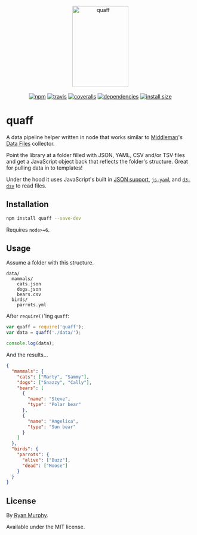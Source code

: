 <p align="center">
  <img src="https://i.imgur.com/yC80ftQ.png" width="150" height="217" alt="quaff">
  <br><br>
  <a href="https://www.npmjs.org/package/quaff"><img src="https://img.shields.io/npm/v/quaff.svg?style=flat" alt="npm"></a>
  <a href="https://travis-ci.org/rdmurphy/quaff"><img src="https://travis-ci.org/rdmurphy/quaff.svg?branch=master" alt="travis"></a>
  <a href="https://coveralls.io/github/rdmurphy/quaff?branch=master"><img src="https://coveralls.io/repos/rdmurphy/quaff/badge.svg?branch=master&service=github" alt="coveralls"></a>
  <a href="https://david-dm.org/rdmurphy/quaff"><img src="https://david-dm.org/rdmurphy/quaff/status.svg" alt="dependencies"></a>
  <a href="https://packagephobia.now.sh/result?p=quaff"><img src="https://packagephobia.now.sh/badge?p=quaff" alt="install size"></a>
</p>

# quaff

A data pipeline helper written in node that works similar to [Middleman](https://middlemanapp.com/)'s [Data Files](https://middlemanapp.com/advanced/data_files/) collector.

Point the library at a folder filled with JSON, YAML, CSV and/or TSV files and get a JavaScript object back that reflects the folder's structure. Great for pulling data in to templates!

Under the hood it uses JavaScript's built in [JSON support](https://developer.mozilla.org/en-US/docs/Web/JavaScript/Reference/Global_Objects/JSON), [`js-yaml`](https://github.com/nodeca/js-yaml) and [`d3-dsv`](https://github.com/d3/d3-dsv) to read files.

## Installation

```sh
npm install quaff --save-dev
```

Requires `node>=6`.

## Usage

Assume a folder with this structure.

```
data/
  mammals/
    cats.json
    dogs.json
    bears.csv
  birds/
    parrots.yml
```

After `require()`'ing `quaff`:

```js
var quaff = require('quaff');
var data = quaff('./data/');

console.log(data);
```

And the results...

```json
{
  "mammals": {
    "cats": ["Marty", "Sammy"],
    "dogs": ["Snazzy", "Cally"],
    "bears": [
      {
        "name": "Steve",
        "type": "Polar bear"
      },
      {
        "name": "Angelica",
        "type": "Sun bear"
      }
    ]
  },
  "birds": {
    "parrots": {
      "alive": ["Buzz"],
      "dead": ["Moose"]
    }
  }
}
```

## License

By [Ryan Murphy](https://twitter.com/rdmurphy).

Available under the MIT license.
